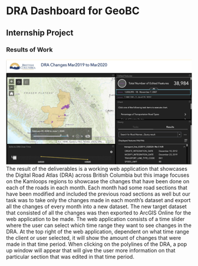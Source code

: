 # DRA Dashboard for GeoBC

## Internship Project



### Results of Work 

!["Dashboard"](https://github.com/MorsalN/GeoBC_Dashboard/blob/main/FinalProduct.png)
The result of the deliverables is a working web application that showcases the Digital Road Atlas (DRA) across British Columbia but this image focuses on the Kamloops regions to showcase the changes that have been done on each of the roads in each month. Each month had some road sections that have been modified and included the previous road sections as well but our task was to take only the changes made in each month’s dataset and export all the changes of every month into a new dataset. The new target dataset that consisted of all the changes was then exported to ArcGIS Online for the web application to be made. The web application consists of a time slider where the user can select which time range they want to see changes in the DRA. At the top right of the web application, dependent on what time range the client or user selected, it will show the amount of changes that were made in that time period. When clicking on the polylines of the DRA, a pop up window will appear that will give the user more information on that particular section that was edited in that time period. 
